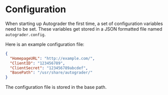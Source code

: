 # Configuration #

When starting up Autograder the first time, a set of configuration variables
need to be set. These variables get stored in a JSON formatted file named
`autograder.config`.

Here is an example configuration file:
```json
{
  "HomepageURL": "http://example.com/",
  "ClientID": "123456789",
  "ClientSecret": "123456789abcdef",
  "BasePath": "/usr/share/autograder/"
}
```

The configuration file is stored in the base path.
